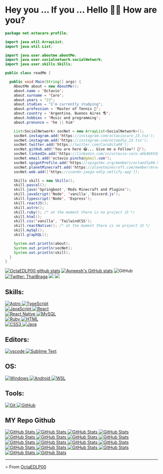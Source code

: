 <h1> Hey you ... If you ... Hello 👋🏼 How are you? </h1>

```java
package net.octacaro.profile;

import java.util.ArrayList;
import java.util.List;

import java.user.aboutme.aboutMe;
import java.user.socialnetwork.socialNetwork;
import java.user.skills.Skills;

public class readMe {

  public void Main(String[] args) {
    AboutMe about = new AboutMe();
    about.name = 'Octavio';
    about.surname = 'Caro';
    about.years = '23';
    about.studies = "I'm currently studying";
    about.profession = 'Master of Tennis 🎾';
    about.country = 'Argentina, Buenos Aires 🌎';
    about.hobbies = 'Music and programming';
    about.pronunce = 'he || him'

    List<SocialNetwork> socNet = new ArrayList<SocialNetwork>();
    socNet.instagram.add('https://instagram.com/octaviocaro_23.tsx');
    socNet.instagram.add('https://instagram.com/octaedlp_23.tsx');
    socNet.twitter.add('https://twitter.com/CaroOcta00');
    socNet.gitHub.add('You are here 😂... Give me a Follow?? 🥺');
    socNet.linkedIn.add('https://linkedin.com/in/octavio-caro-a6b4b9330');
    socNet.email.add('octavio.pincha@gmail.com');
    socNet.spigotProfile.add('https://spigotmc.org/members/octaedlp00.959862/');
    socNet.planetMinecraft.add('https://planetminecraft.com/member/mroctamc');
    socNet.web.add(['https://cuando-juega-edlp.netlify.app']);

    Skills skill = new Skills();
    skill.pascal();
    skill.java('Springboot','Mods Minecraft and Plugins');
    skill.javaScript('Node', 'vanilla','Discord.js');
    skill.typescript('Node', 'Express'); 
    skill.reactJS();
    skill.astro();
    skill.ruby(); /* at the moment there is no project 😥 */
    skill.html();
    skill.css('vanilla', 'TailwindCSS');
    skill.reactNative(); /* at the moment there is no project 😥 */
    skill.mySql();
    skill.graphQL();

    System.out.println(about);
    System.out.println(socNet);
    System.out.println(skill);
  }
}
```

[![OctaEDLP00 github stats](https://github-readme-stats.vercel.app/api?username=OctaEDLP00&show_icons=true&theme=dark&hide=["contribs","issues"])](https://github.com/OctaEDLP00)
[![Avneesh's GitHub stats](https://github-readme-stats.vercel.app/api/top-langs/?username=OctaEDLP00&theme=dark&layout=compact)](https://github.com/OctaEDLP00)
![GitHub](https://img.shields.io/github/followers/OctaEDLP00?label=Follow&style=social)
[![Twitter: ThaiiBraga](https://img.shields.io/twitter/follow/CaroOcta00?style=social)](https://twitter.com/CaroOcta00)
![](https://visitor-badge.glitch.me/badge?page_id=OctaEDLP00.OctaEDLP00)
[![](https://img.shields.io/badge/Gmail-octavio.pincha%40gmail.com-red)](https://mail.google.com/mail/u/0/?tab=km#inbox?compose=CllgCJfqcGXJstdSFXqkJRrWnHwsFlBNPrJdXpGfZDSldqntJwNsxHdCQshxZthqCLNSlCGRBLB)

<h2> Skills: </h2>

<p>
  <a href="https://astro.build/" target="_blank">
    <img src="https://img.shields.io/badge/astro-red.svg?&logo=astro&logoColor=1d3c4f&labelColor=ffffff&style=for-the-badge" alt="Astro">
  </a>
  <a href="https://typescript-lang.org" target="_blank">
    <img src="https://img.shields.io/badge/typescript-blue.svg?logo=typescript&logoColor=blue&labelColor=ffffff&style=for-the-badge" alt="TypeScript">
  </a>
  <br>
  <a href="https://developer.mozilla.org/es/docs/Web/JavaScript" target="_blank">
    <img src="https://img.shields.io/badge/JavaScript-f5f542.svg?logo=javascript&logoColor=f5f542&labelColor=ffffff&style=for-the-badge" alt="JavaScript">
  </a>
  <a href="https://react.dev/reference/react" target="_blank">
    <img src="https://img.shields.io/badge/reactjs-61DAFB.svg?logo=react&logoColor=61DAFB&labelColor=ffffff&style=for-the-badge" alt="React">
  </a>
  <br>
  <a href="https://reactnative.dev/docs/getting-started" target="_blank">
    <img src="https://img.shields.io/badge/React Native-3aabe8.svg?logo=react&logoColor=3aabe8&labelColor=ffffff&style=for-the-badge" alt="React Native">
  </a>
  <a href="https://dev.mysql.com" target="_blank">
    <img src="https://img.shields.io/badge/mysql-3aabe8.svg?logo=mysql&logoColor=3aabe8&labelColor=ffffff&style=for-the-badge" alt="MySQL">
  </a>
  <br>
  <a href="https://www.ruby-lang.org/en" target="_blank">
    <img src="https://img.shields.io/badge/ruby-red.svg?logo=ruby&logoColor=red&labelColor=ffffff&style=for-the-badge" alt="Ruby">
  </a>
  <a href="https://developer.mozilla.org/es/docs/Web/HTML" target="_blank">
    <img src="https://img.shields.io/badge/html-orange.svg?logo=html5&logoColor=orange&labelColor=ffffff&style=for-the-badge" alt="HTML">
  </a>
  <br>
  <a href="https://developer.mozilla.org/es/docs/Web/CSS" target="_blank">
    <img src="https://img.shields.io/badge/css-blue.svg?logo=css3&logoColor=blue&labelColor=ffffff&style=for-the-badge" alt="CSS3">
  </a>
  <a href="https://docs.oracle.com/en/java" target="_blank">
    <img src="https://img.shields.io/badge/logo-java-lightblue.svg?logo=java&logoColor=orange&labelColor=ffffff&style=for-the-badge" alt="Java">
  </a>
</p>

<h2> Editors: </h2>

<p>
  <a href="https://code.visualstudio.com/download" target="_blank">
    <img src="https://img.shields.io/badge/vscode-blue.svg?logo=visual-studio-code&labelColor=ffffff&logoColor=blue&style=for-the-badge" alt="vscode">
  </a>
  <a href="https://sublimetext.com/download" target="_blank">
    <img src="https://img.shields.io/badge/sublime-orange.svg?logo=sublime-text&labelColor=black&logoColor=orange&style=for-the-badge" alt="Sublime Text">
  </a>
</p>

<h2> OS: </h2>

<p>
  <a href="https://learn.microsoft.com/en-us/windows/" target="_blank">
    <img src="https://img.shields.io/badge/windows-3795fa.svg?logo=windows&logoColor=3795fa&labelColor=ffffff&style=for-the-badge" alt="Windows">
  </a>
  <a href="https://developer.android.com/docs?hl=es-419" target="_blank">
    <img src="https://img.shields.io/badge/android-green.svg?logo=android&logoColor=3795fa&labelColor=ffffff&style=for-the-badge" alt="Android">
  </a>
  <a href="https://learn.microsoft.com/es-es/windows/wsl/install" target="_blank">
    <img src="https://img.shields.io/badge/wsl-blue.svg?logo=android&logoColor=3795fa&labelColor=ffffff&style=for-the-badge" alt="WSL">
  </a>
</p>

<h2> Tools: </h2>

<p>
  <a href="https://git-scm.com" target="_blank">
    <img src="https://img.shields.io/badge/git-F05032.svg?logo=git&logoColor=F05032&labelColor=ffffff&style=for-the-badge" alt="Git">
  </a>
  <a href="https://github.com" target="_blank">
    <img src="https://img.shields.io/badge/github-black.svg?logo=github&logoColor=black&labelColor=ffffff&style=for-the-badge" alt="GitHub">
  </a>
</p>

<h2> MY Repo Github </h2>

<div>
	<p>
    <a href="https://github.com/OctaEDLP00/cuando-juega-edlp">
			<img src="https://github-readme-stats.vercel.app/api/pin/?username=OctaEDLP00&repo=cuando-juega-edlp&theme=dark" alt="GitHub Stats" />
    </a>
	  <a href="https://github.com/OctaEDLP00/Surviblia-API">
      <img src="https://github-readme-stats.vercel.app/api/pin/?username=OctaEDLP00&repo=Surviblia-API&theme=dark" alt="GitHub Stats" />
    </a>
    <a href="https://github.com/OctaEDLP00/aprendetypescript.dev">
      <img src="https://github-readme-stats.vercel.app/api/pin/?username=OctaEDLP00&repo=aprendetypescript.dev&theme=dark" alt="GitHub Stats" />
    </a>
    <a href="https://github.com/OctaEDLP00/useful-libs">
      <img src="https://github-readme-stats.vercel.app/api/pin/?username=OctaEDLP00&repo=useful-libs&theme=dark" alt="GitHub Stats" />
    </a>
    <a href="https://github.com/OctaEDLP00/datapacks">
      <img src="https://github-readme-stats.vercel.app/api/pin/?username=OctaEDLP00&repo=datapacks&theme=dark" alt="GitHub Stats" />
    </a>
  	<a href="https://github.com/OctaEDLP00/graphql-template">
      <img src="https://github-readme-stats.vercel.app/api/pin/?username=OctaEDLP00&repo=graphql-template&theme=dark" alt="GitHub Stats" />
    </a>
	  <a href="https://github.com/OctaEDLP00/draw-repo">
      <img src="https://github-readme-stats.vercel.app/api/pin/?username=OctaEDLP00&repo=draw-repo&theme=dark" alt="GitHub Stats" />
    </a>
  	<a href="https://github.com/OctaEDLP00/OctaEDLP00">
      <img src="https://github-readme-stats.vercel.app/api/pin/?username=OctaEDLP00&repo=OctaEDLP00&theme=dark" alt="GitHub Stats" />
    </a>
	  <a href="https://github.com/OctaEDLP00/sueldos-dev-graphql-api">
      <img src="https://github-readme-stats.vercel.app/api/pin/?username=OctaEDLP00&repo=sueldos-dev-graphql-api&theme=dark" alt="GitHub Stats" />
    </a>
	  <a href="https://github.com/OctaEDLP00/AdventJS-2022">
      <img src="https://github-readme-stats.vercel.app/api/pin/?username=OctaEDLP00&repo=AdventJS-2022&theme=dark" alt="GitHub Stats" />
    </a>
	  <a href="https://github.com/OctaEDLP00/plugins-openai">
      <img src="https://github-readme-stats.vercel.app/api/pin/?username=OctaEDLP00&repo=plugins-openai&theme=dark" alt="GitHub Stats" />
    </a>
	  <a href="https://github.com/OctaEDLP00/vite-template-with-sass">
      <img src="https://github-readme-stats.vercel.app/api/pin/?username=OctaEDLP00&repo=vite-template-with-sass&theme=dark" alt="GitHub Stats" />
    </a>
	  <a href="https://github.com/OctaEDLP00/vite-react-template-with-sass">
      <img src="https://github-readme-stats.vercel.app/api/pin/?username=OctaEDLP00&repo=vite-react-template-with-sass&theme=dark" alt="GitHub Stats" />
    </a>
	  <a href="https://github.com/OctaEDLP00/edlp.songs-react">
      <img src="https://github-readme-stats.vercel.app/api/pin/?username=OctaEDLP00&repo=edlp.songs-react&theme=dark" alt="GitHub Stats" />
    </a>
	  <a href="https://github.com/OctaEDLP00/portfolio-style-ig">
      <img src="https://github-readme-stats.vercel.app/api/pin/?username=OctaEDLP00&repo=portfolio-style-ig&theme=dark" alt="GitHub Stats" />
    </a>
	  <a href="https://github.com/OctaEDLP00/meme-creator">
      <img src="https://github-readme-stats.vercel.app/api/pin/?username=OctaEDLP00&repo=meme-creator&theme=dark" alt="GitHub Stats" />
    </a>
	  <a href="https://github.com/OctaEDLP00/Book-API-Backend">
      <img src="https://github-readme-stats.vercel.app/api/pin/?username=OctaEDLP00&repo=Book-API-Backend&theme=dark" alt="GitHub Stats" />
    </a>
	  <a href="https://github.com/OctaEDLP00/r-info-snippets">
      <img src="https://github-readme-stats.vercel.app/api/pin/?username=OctaEDLP00&repo=r-info-snippets&theme=dark" alt="GitHub Stats" />
    </a>
    <!--
	  <a href="https://github.com/OctaEDLP00/">
      <img src="https://github-readme-stats.vercel.app/api/pin/?username=OctaEDLP00&repo=&theme=tokyonight" alt="GitHub Stats" />
    </a>
	  <a href="https://github.com/OctaEDLP00/">
      <img src="https://github-readme-stats.vercel.app/api/pin/?username=OctaEDLP00&repo=&theme=tokyonight" alt="GitHub Stats" />
    </a>
    -->
  </p>
</div>

---
⭐️ From [OctaEDLP00](https://github.com/OctaEDLP00)
